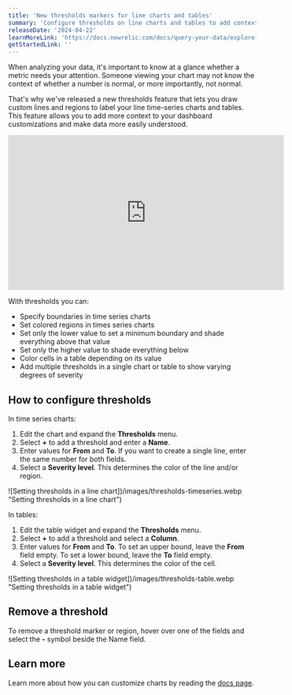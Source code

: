 ```yaml
---
title: 'New thresholds markers for line charts and tables'
summary: 'Configure thresholds on line charts and tables to add context and make your data easier to interpret.'
releaseDate: '2024-04-22'
learnMoreLink: 'https://docs.newrelic.com/docs/query-your-data/explore-query-data/use-charts/use-your-charts/#thresholds'
getStartedLink: ''
---
```


When analyzing your data, it's important to know at a glance whether a metric needs your attention. Someone viewing your chart may not know the context of whether a number is normal, or more importantly, not normal.

That's why we've released a new thresholds feature that lets you draw custom lines and regions to label your line time-series charts and tables. This feature allows you to add more context to your dashboard customizations and make data more easily understood.

<iframe width="560" height="315" src="https://fast.wistia.net/embed/iframe/ikpu24sqjr" frameborder="0" allow="accelerometer; autoplay; clipboard-write; encrypted-media; gyroscope; picture-in-picture" allowfullscreen></iframe>

With thresholds you can:

- Specify boundaries in time series charts
- Set colored regions in times series charts
- Set only the lower value to set a minimum boundary and shade everything above that value
- Set only the higher value to shade everything below
- Color cells in a table depending on its value
- Add multiple thresholds in a single chart or table to show varying degrees of severity

## How to configure thresholds

In time series charts:

1. Edit the chart and expand the **Thresholds** menu.
2. Select **+** to add a threshold and enter a **Name**.
3. Enter values for **From** and **To**. If you want to create a single line, enter the same number for both fields.
4. Select a **Severity level**. This determines the color of the line and/or region.

![Setting thresholds in a line chart])/images/thresholds-timeseries.webp "Setting thresholds in a line chart")

In tables:

1. Edit the table widget and expand the **Thresholds** menu.
2. Select **+** to add a threshold and select a **Column**.
3. Enter values for **From** and **To**. To set an upper bound, leave the **From** field empty. To set a lower bound, leave the **To** field empty.
4. Select a **Severity level**. This determines the color of the cell.

![Setting thresholds in a table widget])/images/thresholds-table.webp "Setting thresholds in a table widget")

## Remove a threshold

To remove a threshold marker or region, hover over one of the fields and select the **-** symbol beside the Name field.

## Learn more

Learn more about how you can customize charts by reading the [docs page](https://docs.newrelic.com/docs/query-your-data/explore-query-data/use-charts/use-your-charts/#thresholds).
